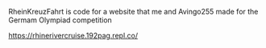 RheinKreuzFahrt is code for a website that me and Avingo255 made for the Germam Olympiad competition

https://rhinerivercruise.192pag.repl.co/
